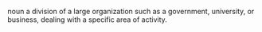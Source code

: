 noun
a division of a large organization such as a government, university, or business, dealing with a specific area of activity.